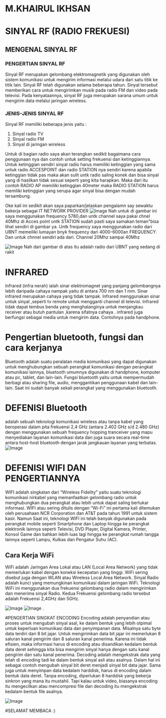 # M.KHAIRUL IKHSAN

# SINYAL RF (RADIO FREKUESI)
## MENGENAL SINYAL RF
### PENGERTIAN SINYAL RF
Sinyal RF merupakan gelombang elektromagnetik yang digunakan oleh sistem komunikasi untuk mengirim informasi melalui udara dari satu titik ke titik lain. Sinyal RF telah digunakan selama beberapa tahun. Sinyal tersebut memberikan cara untuk mengirimkan musik pada radio FM dan video pada televisi. Pada kenyataannya, sinyal RF juga merupakan sarana umum untuk mengirim data melalui jaringan wireless.

### JENIS-JENIS SINYAL RF
Sinyal RF memiliki beberapa jenis yaitu :
1. Sinyal radio TV 
2. Sinyal radio FM
3. Sinyal di jaringan wireless

Untuk di bagian radio saya akan terangkan sedikit bagaimana cara penggunaan nya dan contoh untuk setting frekuensi dan ketinggiannya. 
Untuk ketinggian sendiri sinyal radio harus memiliki ketinggian yang sama untuk radio ACCESPOINT dan radio STATION nya sendiri karena apabila ketinggian tidak pas maka akan sulit untk radio saling konek dan bisa sinyal yang di hasilkan tidak sesuai seperti yang kita harapkan. 
Maka dari itu contoh RADIO AP memiliki ketinggian 40meter maka RADIO STATION harus memiliki ketinggian yang serupa agar sinyal bisa dengan mudah tersambung. 

Oke kali ini sedikit akan saya paparkan/jelaskan pengalamn say sewaktu bekerja sebagai IT NETWORK PROVIDER 
![Image](gambar5.jpg)
Nah untuk di gambar ini saya menggunakan frequency 5780,dan untk channel saya pakai chnel 40Mhz di Acces point untk STATION sudah pasti saya samakan teman"bisa lihat sendiri di gambar ya. 
Untk frequency saya menggunakan radio dari UBNT memeiliki lumayan bnyk frequency dari 4000-6000an FREQUENCY.
Dan untuk chnnel sendiri ada dari. Channel 20Mhz sampai 40Mhz

![Image](gambar2.jpg)
Nah dari gambar di atas itu adalah radio dari UBNT yang sedang di rakit


# INFRARED

Infrared (infra nerah) ialah sinar elektromagnet yang panjang gelombangnya lebih daripada cahaya nampak yaitu di antara 700 nm dan 1 mm. Sinar infrared merupakan cahaya yang tidak tampak. Infrared menggunakan sinar untuk sinyal ,seperti tv remote untuk mengganti channel di televisi. Infrared tidak dapat tembus benda yang menghalanginya untuk menjangkau receiver atau butuh pantulan ,karena sifatnya cahaya . infrared juga berfungsi sebagai media untuk mengirim data. Contohnya pada handphone.

# Pengertian bluetooth, fungsi dan cara kerjanya 
 
Bluetooth adalah suatu peralatan media komunikasi yang dapat digunakan untuk menghubungkan sebuah perangkat komunikasi dengan perangkat komunikasi lainnya, bluetooth umumnya digunakan di handphone, komputer atau pc, tablet, dan lain-lain. Fungsi bluetooth yaitu untuk mempermudah berbagi atau sharing file, audio, menggantikan penggunaan kabel dan lain-lain. Saat ini sudah banyak sekali perangkat yang menggunakan bluetooth.

# DEFENISI Bluetooth
adalah sebuah teknologi komunikasi wireless atau tanpa kabel yang beroperasi dalam pita frekuensi 2,4 GHz (antara 2.402 GHz s/d 2.480 GHz) dengan menggunakan sebuah frequency hopping tranceiver yang mapu menyediakan layanan komunikasi data dan juga suara secara real-time antara host-host bluetooth dengan jarak jangkauan layanan yang terbatas.
![Image](gambar8.jpg)

# DEFENISI WIFI DAN PENGERTIANNYA
WIFI adalah singkatan dari “Wireless Fidelity” yaitu suatu teknologi komunikasi nirkabel yang memanfaatkan gelombang radio untuk menghubungkan dua perangkat atau lebih untuk dapat saling bertukar informasi. WIFI atau sering ditulis dengan “Wi-Fi” ini pertama kali ditemukan oleh perusahaan NCR Corporation dan AT&T pada tahun 1991 untuk sistem kasir. Namun Saat ini, teknologi WIFI ini telah banyak digunakan pada perangkat mobile seperti Smartphone dan Laptop hingga ke perangkat elektronik lainnya seperti Televisi, DVD Player, Digital Kamera, Printer, Konsol Game dan bahkan lebih luas lagi hingga ke perangkat rumah tangga lainnya seperti Lampu, Kulkas dan Pengatur Suhu (AC).

## Cara Kerja WiFi
WiFi adalah Jaringan Area Lokal atau LAN (Local Area Network) yang tidak memerlukan kabel dengan koneksi kecepatan yang tinggi. WiFi sering disebut juga dengan WLAN atau Wireless Local Area Network.  Sinyal Radio adalah kunci yang memungkinan komunikasi dalam jaringan WiFi. Teknologi WiFi ini menggunakan dua frekuensi gelombang radio dalam mengirimkan dan menerima sinyal Radio. Kedua Frekuensi gelombang radio tersebut adalah Frekuensi 2,4GHz dan 5GHz.

![Image](gambar9.jpg)
![Image](gambar10.JPG)
.



#PENGERTIAN SINGKAT ENCODING
Encoding adalah penyandian atau proses untuk mengubah sinyal asal, ke dalam bentuk yang lebih otpimal untuk keperluan komunikasi data dan penyimpanan data. 
Misalnya satu byte data terdiri dari 8 bit jajar. Untuk mengirimkan data bit jajar ini memerlukan 8 saluran kanal pengirim dan 8 saluran kanal penerima. Karena ini tidak efisien, maka informasi harus di encoding atau disandikan kedalam bentuk data deret sehingga kita bisa mengirim sinyal hanya dengan satu kanal pengirim dan satu kanal penerima. 
Decoding adalah mengekstrak data yang telah di encoding tadi ke dalam bentuk sinyal asli atau asalnya. 
Dalam hal ini sebagai contoh mengubah sinyal bit deret menjadi sinyal bit data jajar. 
Sama juga untuk menyimpan data kedalam harddisk, harus di encoding dalam bentuk data deret. Tanpa encoding, diperlukan 8 harddisk yang bekerja sinkron yang mana itu mustahil. 
Tapi kalau untuk video, biasanya encoding itu mengecilkan atau mencompresi file dan decoding itu mengekstrak kedalam bentuk file asalnya.

![Image](gambar11.webp)


#SELAMAT MEMBACA :)
